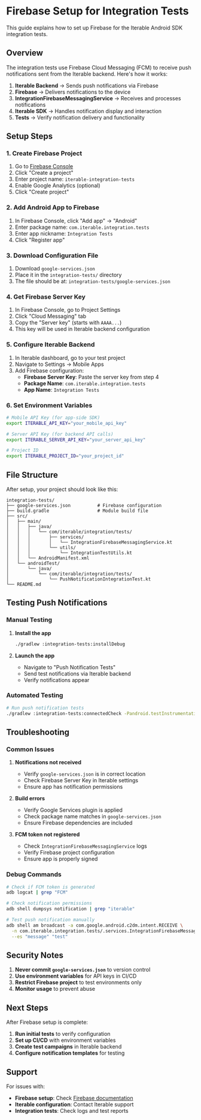 # Firebase Setup for Integration Tests

This guide explains how to set up Firebase for the Iterable Android SDK integration tests.

## Overview

The integration tests use Firebase Cloud Messaging (FCM) to receive push notifications sent from the Iterable backend. Here's how it works:

1. **Iterable Backend** → Sends push notifications via Firebase
2. **Firebase** → Delivers notifications to the device
3. **IntegrationFirebaseMessagingService** → Receives and processes notifications
4. **Iterable SDK** → Handles notification display and interaction
5. **Tests** → Verify notification delivery and functionality

## Setup Steps

### 1. Create Firebase Project

1. Go to [Firebase Console](https://console.firebase.google.com/)
2. Click "Create a project"
3. Enter project name: `iterable-integration-tests`
4. Enable Google Analytics (optional)
5. Click "Create project"

### 2. Add Android App to Firebase

1. In Firebase Console, click "Add app" → "Android"
2. Enter package name: `com.iterable.integration.tests`
3. Enter app nickname: `Integration Tests`
4. Click "Register app"

### 3. Download Configuration File

1. Download `google-services.json`
2. Place it in the `integration-tests/` directory
3. The file should be at: `integration-tests/google-services.json`

### 4. Get Firebase Server Key

1. In Firebase Console, go to Project Settings
2. Click "Cloud Messaging" tab
3. Copy the "Server key" (starts with `AAAA...`)
4. This key will be used in Iterable backend configuration

### 5. Configure Iterable Backend

1. In Iterable dashboard, go to your test project
2. Navigate to Settings → Mobile Apps
3. Add Firebase configuration:
   - **Firebase Server Key**: Paste the server key from step 4
   - **Package Name**: `com.iterable.integration.tests`
   - **App Name**: `Integration Tests`

### 6. Set Environment Variables

```bash
# Mobile API Key (for app-side SDK)
export ITERABLE_API_KEY="your_mobile_api_key"

# Server API Key (for backend API calls)
export ITERABLE_SERVER_API_KEY="your_server_api_key"

# Project ID
export ITERABLE_PROJECT_ID="your_project_id"
```

## File Structure

After setup, your project should look like this:

```
integration-tests/
├── google-services.json          # Firebase configuration
├── build.gradle                  # Module build file
├── src/
│   ├── main/
│   │   ├── java/
│   │   │   └── com/iterable/integration/tests/
│   │   │       ├── services/
│   │   │       │   └── IntegrationFirebaseMessagingService.kt
│   │   │       └── utils/
│   │   │           └── IntegrationTestUtils.kt
│   │   └── AndroidManifest.xml
│   └── androidTest/
│       └── java/
│           └── com/iterable/integration/tests/
│               └── PushNotificationIntegrationTest.kt
└── README.md
```

## Testing Push Notifications

### Manual Testing

1. **Install the app**
   ```bash
   ./gradlew :integration-tests:installDebug
   ```

2. **Launch the app**
   - Navigate to "Push Notification Tests"
   - Send test notifications via Iterable backend
   - Verify notifications appear

### Automated Testing

```bash
# Run push notification tests
./gradlew :integration-tests:connectedCheck -Pandroid.testInstrumentationRunnerArguments.class=com.iterable.integration.tests.PushNotificationIntegrationTest
```

## Troubleshooting

### Common Issues

1. **Notifications not received**
   - Verify `google-services.json` is in correct location
   - Check Firebase Server Key in Iterable settings
   - Ensure app has notification permissions

2. **Build errors**
   - Verify Google Services plugin is applied
   - Check package name matches in `google-services.json`
   - Ensure Firebase dependencies are included

3. **FCM token not registered**
   - Check `IntegrationFirebaseMessagingService` logs
   - Verify Firebase project configuration
   - Ensure app is properly signed

### Debug Commands

```bash
# Check if FCM token is generated
adb logcat | grep "FCM"

# Check notification permissions
adb shell dumpsys notification | grep "iterable"

# Test push notification manually
adb shell am broadcast -a com.google.android.c2dm.intent.RECEIVE \
  -n com.iterable.integration.tests/.services.IntegrationFirebaseMessagingService \
  --es "message" "test"
```

## Security Notes

1. **Never commit `google-services.json`** to version control
2. **Use environment variables** for API keys in CI/CD
3. **Restrict Firebase project** to test environments only
4. **Monitor usage** to prevent abuse

## Next Steps

After Firebase setup is complete:

1. **Run initial tests** to verify configuration
2. **Set up CI/CD** with environment variables
3. **Create test campaigns** in Iterable backend
4. **Configure notification templates** for testing

## Support

For issues with:
- **Firebase setup**: Check [Firebase documentation](https://firebase.google.com/docs)
- **Iterable configuration**: Contact Iterable support
- **Integration tests**: Check logs and test reports 